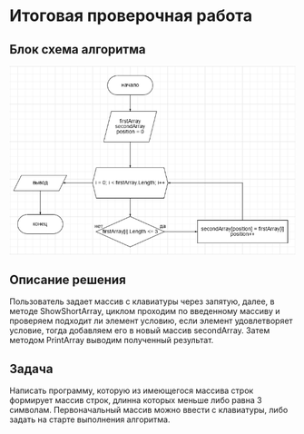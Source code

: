 # Итоговая проверочная работа

## Блок схема алгоритма

![diagram](./diagram.png)

## Описание решения

Пользователь задает массив с клавиатуры через запятую, далее, в методе ShowShortArray, циклом проходим по введенному массиву
и проверяем подходит ли элемент условию, если элемент удовлетворяет условие, тогда добавляем его в новый массив secondArray.
Затем методом PrintArray выводим полученный результат.

## Задача

Написать программу, которую из имеющегося массива строк 
формирует массив строк, длинна которых меньше либо равна 3 символам.
Первоначальный массив можно ввести с клавиатуры, либо задать на старте
выполнения алгоритма.
